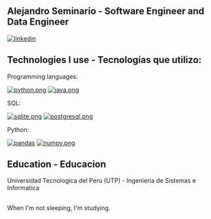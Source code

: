 ## Alejandro Seminario - Software Engineer and Data Engineer

[![linkedin](https://i.postimg.cc/8P2pfsYG/linkedin.png)](https://www.linkedin.com/in/alejandrovalentinoseminariomedina)

## Technologies I use - Tecnologías que utilizo:

Programming languages:

[![python.png](https://i.postimg.cc/fyMWLPq9/python.png)](https://postimg.cc/WFfcY5vN)
[![java.png](https://i.postimg.cc/L8J9nLDN/java.png)](https://postimg.cc/G41wfBZy)

SQL:

[![sqlite.png](https://i.postimg.cc/7PXw9mQK/sqlite.png)](https://postimg.cc/dD7btmFC)
[![postgresql.png](https://i.postimg.cc/xdKSzRzy/postgresqp.png)]()

Python:

[![pandas](https://i.postimg.cc/x18v8xBh/Pandas-1.png)](https://postimg.cc/w1KybVqQ)
[![numpy.png](https://i.postimg.cc/YCTW9p6L/numpy.png)](https://postimg.cc/21F69NXC)

## Education - Educacion
Universidad Tecnologica del Peru (UTP) - Ingenieria de Sistemas e Informatica

##
When I'm not sleeping, I'm studying.
